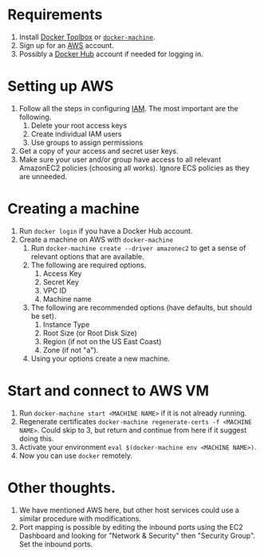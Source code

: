 # Requirements
1. Install [Docker Toolbox]( https://www.docker.com/docker-toolbox ) or [`docker-machine`]( https://docs.docker.com/machine/install-machine/ ).
2. Sign up for an [AWS]( https://aws.amazon.com ) account.
3. Possibly a [Docker Hub]( https://hub.docker.com ) account if needed for logging in.

# Setting up AWS
1. Follow all the steps in configuring [IAM]( https://aws.amazon.com/iam ). The most important are the following.
   1. Delete your root access keys
   2. Create individual IAM users
   3. Use groups to assign permissions
2. Get a copy of your access and secret user keys.
3. Make sure your user and/or group have access to all relevant AmazonEC2 policies (choosing all works). Ignore ECS policies as they are unneeded.

# Creating a machine
1. Run `docker login` if you have a Docker Hub account.
2. Create a machine on AWS with `docker-machine`
   1. Run `docker-machine create --driver amazonec2` to get a sense of relevant options that are available.
   2. The following are required options.
      1. Access Key
      2. Secret Key
      3. VPC ID
      4. Machine name
   3. The following are recommended options (have defaults, but should be set).
      1. Instance Type
      2. Root Size (or Root Disk Size)
      3. Region (if not on the US East Coast)
      4. Zone (if not "a").
   4. Using your options create a new machine.

# Start and connect to AWS VM
1. Run `docker-machine start <MACHINE NAME>` if it is not already running.
2. Regenerate certificates `docker-machine regenerate-certs -f <MACHINE NAME>`. Could skip to 3, but return and continue from here if it suggest doing this.
3. Activate your environment `eval $(docker-machine env <MACHINE NAME>)`.
4. Now you can use `docker` remotely.

# Other thoughts.
1. We have mentioned AWS here, but other host services could use a similar procedure with modifications.
2. Port mapping is possible by editing the inbound ports using the EC2 Dashboard and looking for "Network & Security" then "Security Group". Set the inbound ports.
